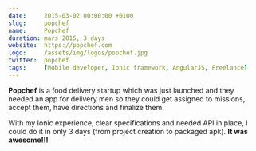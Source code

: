 ```yaml
---
date:     2015-03-02 00:00:00 +0100
slug:     popchef
name:     Popchef
duration: mars 2015, 3 days
website:  https://popchef.com
logo:     /assets/img/logos/popchef.jpg
twitter:  popchef
tags:     [Mobile developer, Ionic framework, AngularJS, Freelance]
---
```


**Popchef** is a food delivery startup which was just launched and they needed an app for delivery men so they could get assigned to missions, 
accept them, have directions and finalize them.

With my Ionic experience, clear specifications and needed API in place, I could do it in only 3 days (from project creation to packaged apk). **It was awesome!!!**
